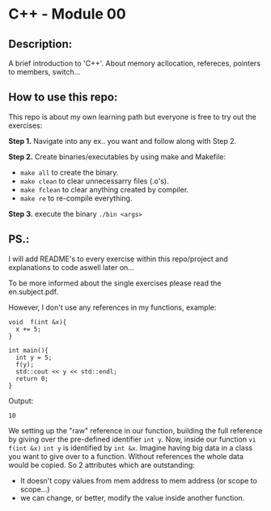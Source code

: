 # C++ - Module 00

## Description:
A brief introduction to 'C++'.
About memory acllocation, refereces, pointers to members, switch...
## How to use this repo:
This repo is about my own learning path but everyone is free to try out the exercises:

**Step 1.** Navigate into any ex.. you want and follow along with Step 2.

**Step 2.** Create binaries/executables by using make and Makefile:
- `make all` to create the binary.
- `make clean` to clear unnecessarry files (.o's).
- `make fclean` to clear anything created by compiler.
- `make re` to re-compile everything.

**Step 3.** execute the binary `./bin <args>`

## PS.:
I will add README's to every exercise within this repo/project and explanations to code aswell later on...

To be more informed about the single exercises please read the en.subject.pdf.

However, I don't use any references in my functions, example:

```
void  f(int &x){
  x += 5; 
}

int main(){
  int y = 5;
  f(y);
  std::cout << y << std::endl;
  return 0;
}
```
Output:
```shell
10
```
We setting up the "raw" reference in our function, building the full reference by giving over the pre-defined identifier ``int y``. 
Now, inside our function ``vi f(int &x)`` ``int y`` is identified by ``int &x``.
Imagine having big data in a class you want to give over to a function. Without references the whole data would be copied. 
So 2 attributes which are outstanding:

- It doesn't copy values from mem address to mem address (or scope to scope...)
- we can change, or better, modify the value inside another function.
